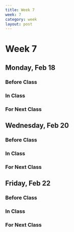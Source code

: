 ```yaml
---
title: Week 7 
week: 7
category: week
layout: post
---
```


# Week 7

## Monday, Feb 18

### Before Class

### In Class

### For Next Class


<!-- # # # # # # # # # # # # # # # # # # # # # # # # # # # -->

## Wednesday, Feb 20

### Before Class

### In Class

### For Next Class


<!-- # # # # # # # # # # # # # # # # # # # # # # # # # # # -->

## Friday, Feb 22

### Before Class

### In Class

### For Next Class


<!-- # # # # # # # # # # # # # # # # # # # # # # # # # # # -->

